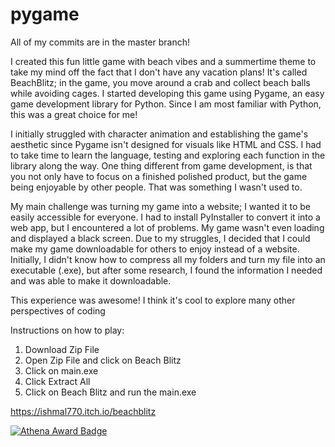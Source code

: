 # pygame
All of my commits are in the master branch!

I created this fun little game with beach vibes and a summertime theme to take my mind off the fact that I don't have any vacation plans! It's called BeachBlitz; in the game, you move around a crab and collect beach balls while avoiding cages. I started developing this game using Pygame, an easy game development library for Python. Since I am most familiar with Python, this was a great choice for me!











I initially struggled with character animation and establishing the game's aesthetic since Pygame isn't designed for visuals like HTML and CSS. I had to take time to learn the language, testing and exploring each function in the library along the way. One thing different from game development, is that you not only have to focus on a finished polished product, but the game being enjoyable by other people. That was something I wasn't used to.












My main challenge was turning my game into a website; I wanted it to be easily accessible for everyone. I had to install PyInstaller to convert it into a web app, but I encountered a lot of problems. My game wasn't even loading and displayed a black screen. Due to my struggles, I decided that I could make my game downloadable for others to enjoy instead of a website. Initially, I didn't know how to compress all my folders and turn my file into an executable (.exe), but after some research, I found the information I needed and was able to make it downloadable. 


This experience was awesome! I think it's cool to explore many other perspectives of coding




Instructions on how to play:
1) Download Zip File
2) Open Zip File and click on Beach Blitz
3) Click on main.exe
4) Click Extract All
5) Click on Beach Blitz and run the main.exe

   

https://ishmal770.itch.io/beachblitz





[![Athena Award Badge](https://img.shields.io/endpoint?url=https%3A%2F%2Faward.athena.hackclub.com%2Fapi%2Fbadge)](https://award.athena.hackclub.com?utm_source=readme)
